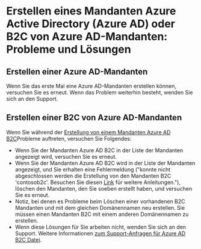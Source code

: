 <properties
    pageTitle="Azure-Active Directory: Erstellen von Mandanten Supportthema | Microsoft Azure"
    description="Erstellen von einem Mandanten Azure Active Directory oder einem Azure Active Directory B2C-Mandanten: Probleme und Lösungen"
    services="active-directory-b2c"
    documentationCenter=""
    authors="swkrish"
    manager="msmbaldwin"
    editor="bryanla"/>

<tags
    ms.service="active-directory-b2c"
    ms.workload="identity"
    ms.tgt_pltfrm="na"
    ms.devlang="na"
    ms.topic="article"
    ms.date="08/30/2016"
    ms.author="swkrish"/>

# <a name="creating-an-azure-active-directory-azure-ad-tenant-or-azure-ad-b2c-tenant-issues-and-resolutions"></a>Erstellen eines Mandanten Azure Active Directory (Azure AD) oder B2C von Azure AD-Mandanten: Probleme und Lösungen

## <a name="creating-an-azure-ad-tenant"></a>Erstellen einer Azure AD-Mandanten

Wenn Sie das erste Mal eine Azure AD-Mandanten erstellen können, versuchen Sie es erneut. Wenn das Problem weiterhin besteht, wenden Sie sich an den Support.

## <a name="creating-an-azure-ad-b2c-tenant"></a>Erstellen einer B2C von Azure AD-Mandanten

Wenn Sie während der [Erstellung von einem Mandanten Azure AD B2C](active-directory-b2c-get-started.md)Probleme auftreten, versuchen Sie Folgendes:
 
- Wenn Sie der Mandanten Azure AD B2C in der Liste der Mandanten angezeigt wird, versuchen Sie es erneut.
- Wenn Sie der Mandanten Azure AD B2C wird in der Liste der Mandanten angezeigt, und Sie erhalten eine Fehlermeldung ("konnte nicht abgeschlossen werden die Erstellung von den Mandanten B2C 'contosob2c'. Besuchen Sie diesen [Link](http://go.microsoft.com/fwlink/?LinkID=624192&clcid=0x409) für weitere Anleitungen."), löschen den Mandanten, den Sie soeben erstellt haben, und versuchen Sie es erneut.
- Notiz, bei denen es Probleme beim Löschen einer vorhandenen B2C Mandanten und mit dem gleichen Domänennamen neu erstellen. Sie müssen einen Mandanten B2C mit einem anderen Domänennamen zu erstellen.
- Wenn diese Lösungen für Sie arbeiten nicht, wenden Sie sich an den Support. Weitere Informationen [zum Support-Anfragen für Azure AD B2C Datei](active-directory-b2c-support.md).
